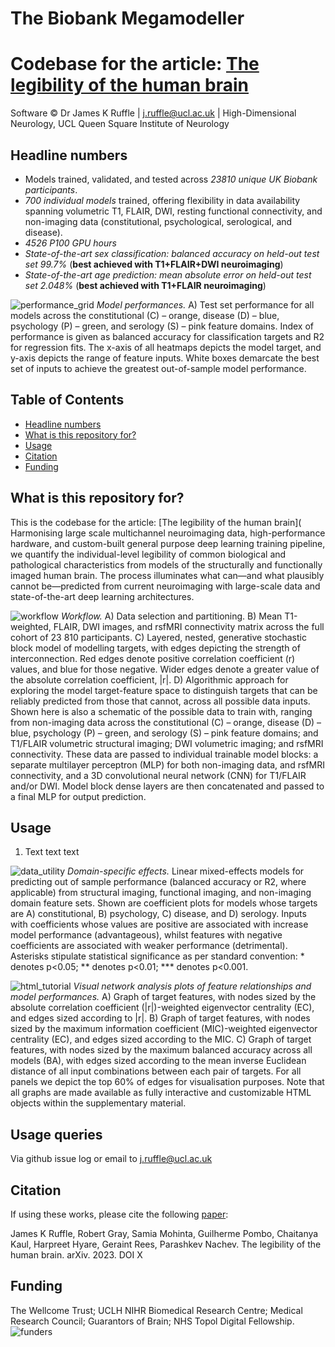 # The Biobank Megamodeller
# Codebase for the article: [The legibility of the human brain](URL)

Software © Dr James K Ruffle | j.ruffle@ucl.ac.uk | High-Dimensional Neurology, UCL Queen Square Institute of Neurology

## Headline numbers
- Models trained, validated, and tested across *23810 unique UK Biobank participants*.
- *700 individual models* trained, offering flexibility in data availability spanning volumetric T1, FLAIR, DWI, resting functional connectivity, and non-imaging data (constitutional, psychological, serological, and disease).
- *4526 P100 GPU hours*
- *State-of-the-art sex classification: balanced accuracy on held-out test set 99.7%* (**best achieved with T1+FLAIR+DWI neuroimaging**)
- *State-of-the-art age prediction: mean absolute error on held-out test set 2.048%* (**best achieved with T1+FLAIR neuroimaging**)

![performance_grid](assets/performance_grid.jpg)
*Model performances.* A) Test set performance for all models across the constitutional (C) – orange, disease (D) – blue, psychology (P) – green, and serology (S) – pink feature domains. Index of performance is given as balanced accuracy for classification targets and R2 for regression fits. The x-axis of all heatmaps depicts the model target, and y-axis depicts the range of feature inputs. White boxes demarcate the best set of inputs to achieve the greatest out-of-sample model performance.



## Table of Contents
- [Headline numbers](#headline-numbers)
- [What is this repository for?](#what-is-this-repository-for)
- [Usage](#usage)
- [Citation](#citation)
- [Funding](#funding)


## What is this repository for?
This is the codebase for the article: [The legibility of the human brain](
Harmonising large scale multichannel neuroimaging data, high-performance hardware, and custom-built general purpose deep learning training pipeline, we quantify the individual-level legibility of common biological and pathological characteristics from models of the structurally and functionally imaged human brain. The process illuminates what can—and what plausibly cannot be—predicted from current neuroimaging with large-scale data and state-of-the-art deep learning architectures.

![workflow](assets/workflow.jpg)
*Workflow.* A) Data selection and partitioning. B) Mean T1-weighted, FLAIR, DWI images, and rsfMRI connectivity matrix across the full cohort of 23 810 participants. C) Layered, nested, generative stochastic block model of modelling targets, with edges depicting the strength of interconnection. Red edges denote positive correlation coefficient (r) values, and blue for those negative. Wider edges denote a greater value of the absolute correlation coefficient, |r|. D) Algorithmic approach for exploring the model target-feature space to distinguish targets that can be reliably predicted from those that cannot, across all possible data inputs. Shown here is also a schematic of the possible data to train with, ranging from non-imaging data across the constitutional (C) – orange, disease (D) – blue, psychology (P) – green, and serology (S) – pink feature domains; and T1/FLAIR volumetric structural imaging; DWI volumetric imaging; and rsfMRI connectivity. These data are passed to individual trainable model blocks: a separate multilayer perceptron (MLP) for both non-imaging data, and rsfMRI connectivity, and a 3D convolutional neural network (CNN) for T1/FLAIR and/or DWI. Model block dense layers are then concatenated and passed to a final MLP for output prediction.


## Usage
1. Text text text


![data_utility](assets/data_utility.jpg)
*Domain-specific effects.* Linear mixed-effects models for predicting out of sample performance (balanced accuracy or R2, where applicable) from structural imaging, functional imaging, and non-imaging domain feature sets. Shown are coefficient plots for models whose targets are A) constitutional, B) psychology, C) disease, and D) serology. Inputs with coefficients whose values are positive are associated with increase model performance (advantageous), whilst features with negative coefficients are associated with weaker performance (detrimental). Asterisks stipulate statistical significance as per standard convention: * denotes p<0.05; ** denotes p<0.01; *** denotes p<0.001.
	
![html_tutorial](assets/html_tutorial.jpg)
*Visual network analysis plots of feature relationships and model performances.* A) Graph of target features, with nodes sized by the absolute correlation coefficient (|r|)-weighted eigenvector centrality (EC), and edges sized according to |r|. B) Graph of target features, with nodes sized by the maximum information coefficient (MIC)-weighted eigenvector centrality (EC), and edges sized according to the MIC. C) Graph of target features, with nodes sized by the maximum balanced accuracy across all models (BA), with edges sized according to the mean inverse Euclidean distance of all input combinations between each pair of targets. For all panels we depict the top 60% of edges for visualisation purposes. Note that all graphs are made available as fully interactive and customizable HTML objects within the supplementary material.


## Usage queries
Via github issue log or email to j.ruffle@ucl.ac.uk


## Citation
If using these works, please cite the following [paper](https://arxiv.org/abs/X):

James K Ruffle, Robert Gray, Samia Mohinta, Guilherme Pombo, Chaitanya Kaul, Harpreet Hyare, Geraint Rees, Parashkev Nachev. The legibility of the human brain. arXiv. 2023. DOI X



## Funding
The Wellcome Trust; UCLH NIHR Biomedical Research Centre; Medical Research Council; Guarantors of Brain; NHS Topol Digital Fellowship.
![funders](assets/funders.png)

